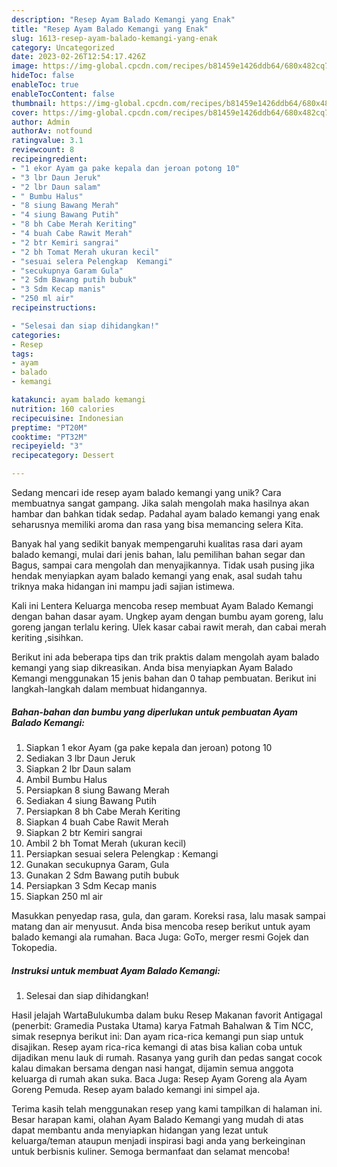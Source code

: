 ```yaml
---
description: "Resep Ayam Balado Kemangi yang Enak"
title: "Resep Ayam Balado Kemangi yang Enak"
slug: 1613-resep-ayam-balado-kemangi-yang-enak
category: Uncategorized
date: 2023-02-26T12:54:17.426Z
image: https://img-global.cpcdn.com/recipes/b81459e1426ddb64/680x482cq70/ayam-balado-kemangi-foto-resep-utama.jpg
hideToc: false
enableToc: true
enableTocContent: false
thumbnail: https://img-global.cpcdn.com/recipes/b81459e1426ddb64/680x482cq70/ayam-balado-kemangi-foto-resep-utama.jpg
cover: https://img-global.cpcdn.com/recipes/b81459e1426ddb64/680x482cq70/ayam-balado-kemangi-foto-resep-utama.jpg
author: Admin
authorAv: notfound
ratingvalue: 3.1
reviewcount: 8
recipeingredient:
- "1 ekor Ayam ga pake kepala dan jeroan potong 10"
- "3 lbr Daun Jeruk"
- "2 lbr Daun salam"
- " Bumbu Halus"
- "8 siung Bawang Merah"
- "4 siung Bawang Putih"
- "8 bh Cabe Merah Keriting"
- "4 buah Cabe Rawit Merah"
- "2 btr Kemiri sangrai"
- "2 bh Tomat Merah ukuran kecil"
- "sesuai selera Pelengkap  Kemangi"
- "secukupnya Garam Gula"
- "2 Sdm Bawang putih bubuk"
- "3 Sdm Kecap manis"
- "250 ml air"
recipeinstructions:

- "Selesai dan siap dihidangkan!"
categories:
- Resep
tags:
- ayam
- balado
- kemangi

katakunci: ayam balado kemangi 
nutrition: 160 calories
recipecuisine: Indonesian
preptime: "PT20M"
cooktime: "PT32M"
recipeyield: "3"
recipecategory: Dessert

---
```





Sedang mencari ide resep ayam balado kemangi yang unik? Cara membuatnya sangat gampang. Jika salah mengolah maka hasilnya akan hambar dan bahkan tidak sedap. Padahal ayam balado kemangi yang enak seharusnya memiliki aroma dan rasa yang bisa memancing selera Kita.





Banyak hal yang sedikit banyak mempengaruhi kualitas rasa dari ayam balado kemangi, mulai dari jenis bahan, lalu pemilihan bahan segar dan Bagus, sampai cara mengolah dan menyajikannya. Tidak usah pusing jika hendak menyiapkan ayam balado kemangi yang enak,      asal sudah tahu triknya maka hidangan ini mampu jadi sajian istimewa.














Kali ini Lentera Keluarga mencoba resep membuat Ayam Balado Kemangi dengan bahan dasar ayam. Ungkep ayam dengan bumbu ayam goreng, lalu goreng jangan terlalu kering. Ulek kasar cabai rawit merah, dan cabai merah keriting ,sisihkan.






Berikut ini ada beberapa tips dan trik praktis dalam mengolah ayam balado kemangi yang siap dikreasikan. Anda bisa menyiapkan Ayam Balado Kemangi menggunakan 15 jenis bahan dan 0 tahap pembuatan. Berikut ini langkah-langkah dalam membuat hidangannya.

<!--inarticleads1-->

##### Bahan-bahan dan bumbu yang diperlukan untuk pembuatan Ayam Balado Kemangi:

1. Siapkan 1 ekor Ayam (ga pake kepala dan jeroan) potong 10
1. Sediakan 3 lbr Daun Jeruk
1. Siapkan 2 lbr Daun salam
1. Ambil  Bumbu Halus
1. Persiapkan 8 siung Bawang Merah
1. Sediakan 4 siung Bawang Putih
1. Persiapkan 8 bh Cabe Merah Keriting
1. Siapkan 4 buah Cabe Rawit Merah
1. Siapkan 2 btr Kemiri sangrai
1. Ambil 2 bh Tomat Merah (ukuran kecil)
1. Persiapkan sesuai selera Pelengkap : Kemangi
1. Gunakan secukupnya Garam, Gula
1. Gunakan 2 Sdm Bawang putih bubuk
1. Persiapkan 3 Sdm Kecap manis
1. Siapkan 250 ml air


Masukkan penyedap rasa, gula, dan garam. Koreksi rasa, lalu masak sampai matang dan air menyusut. Anda bisa mencoba resep berikut untuk ayam balado kemangi ala rumahan. Baca Juga: GoTo, merger resmi Gojek dan Tokopedia. 

<!--inarticleads2-->

##### Instruksi untuk membuat Ayam Balado Kemangi:


1. Selesai dan siap dihidangkan!

Hasil jelajah WartaBulukumba dalam buku Resep Makanan favorit Antigagal (penerbit: Gramedia Pustaka Utama) karya Fatmah Bahalwan &amp; Tim NCC, simak resepnya berikut ini: Dan ayam rica-rica kemangi pun siap untuk disajikan. Resep ayam rica-rica kemangi di atas bisa kalian coba untuk dijadikan menu lauk di rumah. Rasanya yang gurih dan pedas sangat cocok kalau dimakan bersama dengan nasi hangat, dijamin semua anggota keluarga di rumah akan suka. Baca Juga: Resep Ayam Goreng ala Ayam Goreng Pemuda. Resep ayam balado kemangi ini simpel aja. 

Terima kasih telah menggunakan resep yang kami tampilkan di halaman ini. Besar harapan kami, olahan Ayam Balado Kemangi yang mudah di atas dapat membantu anda menyiapkan hidangan yang lezat untuk keluarga/teman ataupun menjadi inspirasi bagi anda yang berkeinginan untuk berbisnis kuliner. Semoga bermanfaat dan selamat mencoba!
